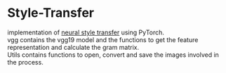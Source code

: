 # Style-Transfer
implementation of [neural style transfer](https://arxiv.org/abs/1508.06576) using PyTorch.  
vgg contains the vgg19 model and the functions to get the feature representation and calculate the gram matrix.  
Utils contains functions to open, convert and save the images involved in the process.  
